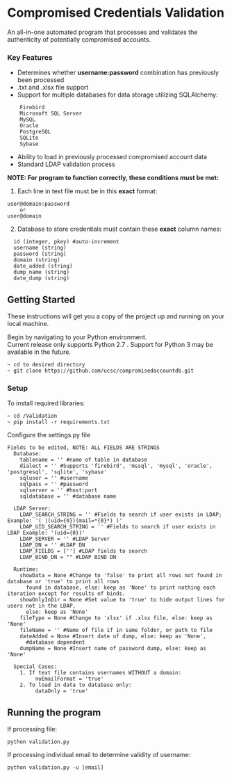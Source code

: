 # Compromised Credentials Validation

An all-in-one automated program that processes and validates the authenticity of potentially compromised accounts.

### Key Features
* Determines whether **username:password** combination has previously been processed
* .txt and .xlsx file support
* Support for multiple databases for data storage utilizing SQLAlchemy:

```
    Firebird
    Microsoft SQL Server
    MySQL
    Oracle
    PostgreSQL
    SQLite
    Sybase
```
* Ability to load in previously processed compromised account data
* Standard LDAP validation process

**NOTE: For program to function correctly, these conditions must be met:** 

1. Each line in text file must be in this **exact** format:

```
user@domain:password
    or 
user@domain
```

2. Database to store credentials must contain these **exact** column names:

```
  id (integer, pkey) #auto-increment
  username (string)  
  password (string)  
  domain (string)  
  date_added (string)  
  dump_name (string)  
  date_dump (string) 
```

## Getting Started

These instructions will get you a copy of the project up and running on your local machine.  

Begin by navigating to your Python environment.  
Current release only supports Python 2.7 . Support for Python 3 may be available in the future.

```
~ cd to desired directory
~ git clone https://github.com/ucsc/compromisedaccountdb.git
```

### Setup

To install required libraries:

```
~ cd /Validation
~ pip install -r requirements.txt
```

Configure the settings.py file

```
Fields to be edited, NOTE: ALL FIELDS ARE STRINGS
  Database:
    tablename = '' #name of table in database
    dialect = '' #Supports 'firebird', 'mssql', 'mysql', 'oracle', 'postgresql', 'sqlite', 'sybase'
    sqluser = '' #username
    sqlpass = '' #password
    sqlserver = '' #host:port
    sqldatabase = '' #database name
  
  LDAP Server:
    LDAP_SEARCH_STRING = '' #Fields to search if user exists in LDAP; Example: '( |(uid={0})(mail=*{0}*) )'
    LDAP_UID_SEARCH_STRING = '' #Fields to search if user exists in LDAP Example: '(uid={0})'
    LDAP_SERVER = '' #LDAP Server 
    LDAP_DN = '' #LDAP DN
    LDAP_FIELDS = [''] #LDAP fields to search 
    LDAP_BIND_DN = "" #LDAP BIND DN 
  
  Runtime:
    showData = None #Change to 'false' to print all rows not found in database or 'true' to print all rows 
      found in database, else: keep as 'None' to print nothing each iteration except for results of binds.  
    showOnlyInDir = None #Set value to 'true' to hide output lines for users not in the LDAP,
      else: keep as 'None'
    fileType = None #Change to 'xlsx' if .xlsx file, else: keep as 'None'
    fileName = '' #Name of file if in same folder, or path to file
    dateAdded = None #Insert date of dump, else: keep as 'None', 
      #database dependent
    dumpName = None #Insert name of password dump, else: keep as 'None'
    
  Special Cases:
    1. If text file contains usernames WITHOUT a domain:
         noEmailFormat = 'true'
    2. To load in data to database only:
         dataOnly = 'true'
```

## Running the program

If processing file:

```
python validation.py
```

If processing individual email to determine validity of username:

```
python validation.py -u [email]
```
